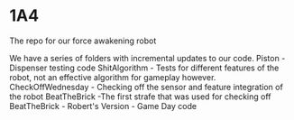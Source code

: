 # 1A4
The repo for our force awakening robot

We have a series of folders with incremental updates to our code.
Piston - Dispenser testing code
ShitAlgorithm - Tests for different features of the robot, not an effective algorithm for gameplay however.
CheckOffWednesday - Checking off the sensor and feature integration of the robot
BeatTheBrick -The first strafe that was used for checking off
BeatTheBrick - Robert's Version - Game Day code
